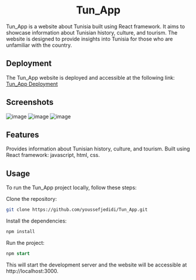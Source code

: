 <div align="center">
    <h1>Tun_App</h1>
</div>
Tun_App is a website about Tunisia built using React framework. It aims to showcase information about Tunisian history, culture, and tourism. The website is designed to provide insights into Tunisia for those who are unfamiliar with the country.

## Deployment
The Tun_App website is deployed and accessible at the following link:   <a href="https://youssefjedidi.github.io/Tun_App/#/">Tun_App Deployment</a>
## Screenshots

![image](https://github.com/youssefjedidi/Tun_App/assets/103137821/39385871-e77c-49a1-b5b5-6fd6f72acd27)
![image](https://github.com/youssefjedidi/Tun_App/assets/103137821/16a13b6e-e14c-46ee-933f-cce5e36f4229)
![image](https://github.com/youssefjedidi/Tun_App/assets/103137821/c205c0c7-2db2-4f9c-a6fd-14a16d6f6c4d)

## Features
Provides information about Tunisian history, culture, and tourism.
Built using React framework: javascript, html, css.
## Usage
To run the Tun_App project locally, follow these steps:

Clone the repository:

```bash
git clone https://github.com/youssefjedidi/Tun_App.git
```
Install the dependencies:

```bash
npm install
```
Run the project:

```sql
npm start
```
This will start the development server and the website will be accessible at http://localhost:3000.


